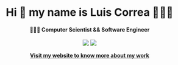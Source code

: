 <h1 align="center">
  Hi 👋 my name is Luis Correa 👨🏻‍💻
</h1>

<h4 align="center">
  👨🏻‍💻 Computer Scientist && Software Engineer
</h4>

<p align="center">
  <a href="https://linkedin.com/in/luisciber"><img src="https://img.shields.io/badge/luisciber-blue?style=flat-square&logo=Linkedin&logoColor=white&link=https://linkedin.com/in/luisciber"/></a>
  <a href="https://github.com/luiscib3r"><img src="https://img.shields.io/github/followers/luiscib3r?label=follow&style=social"/></a>
</p>

<p align="center">
  <a href="https://luisciber.com" target="blank">
    <strong>
      Visit my website to know more about my work
    </strong>
  </a>
</p>
